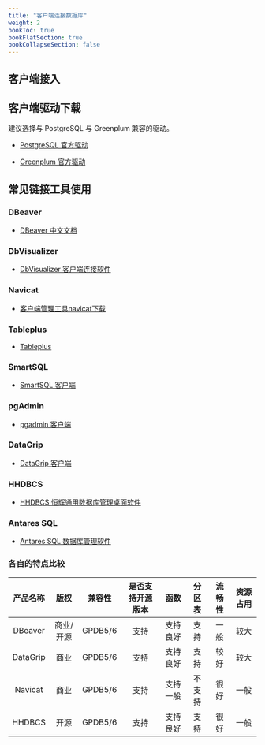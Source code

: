 ```yaml
---
title: "客户端连接数据库"
weight: 2
bookToc: true
bookFlatSection: true
bookCollapseSection: false
---
```


## 客户端接入


## 客户端驱动下载

建议选择与 PostgreSQL 与 Greenplum 兼容的驱动。

- [PostgreSQL 官方驱动](https://jdbc.postgresql.org/)

- [Greenplum 官方驱动](https://techdocs.broadcom.com/us/en/vmware-tanzu/data-solutions/tanzu-greenplum/7/greenplum-database/datadirect-datadirect_jdbc.html#configuring-prepared-statement-execution)


## 常见链接工具使用

### **DBeaver**

- [DBeaver 中文文档](https://dbeaver.io/docs/wiki/Home/)

### **DbVisualizer**

- [DbVisualizer 客户端连接软件](https://www.dbvis.com/download/)

### **Navicat**

- [客户端管理工具navicat下载](http://www.navicat.com.cn/download/navicat-for-postgresql)

### **Tableplus**

- [Tableplus](https://docs.tableplus.com/)

### **SmartSQL**

- [SmartSQL 客户端](https://github.com/TeslaFly01/SmartSqlT)

### **pgAdmin**

- [pgadmin 客户端](https://www.pgadmin.org/)

### **DataGrip**

- [DataGrip 客户端](https://www.jetbrains.com/datagrip/)

### **HHDBCS**

- [HHDBCS 恒辉通用数据库管理桌面软件](https://www.deskui.com/)

### **Antares SQL**

- [Antares SQL 数据库管理软件](https://antares-sql.app/downloads/)


### **各自的特点比较**

| 产品名称 | 版权 | 兼容性 | 是否支持开源版本 | 函数 | 分区表 | 流畅性 | 资源占用 |
|:----:|:----:|:----:|:----:|:----:|:----:|:----:|:----:|
| DBeaver | 商业/开源 | GPDB5/6 | 支持 | 支持良好 | 支持 | 一般 | 较大 |
| DataGrip | 商业 | GPDB5/6 | 支持 | 支持良好 | 支持 | 较好 | 较大 |
| Navicat | 商业 | GPDB5/6 | 支持 | 支持一般 | 不支持 | 很好 | 一般 |
| HHDBCS  | 开源 | GPDB5/6 | 支持 | 支持良好 | 支持 | 很好 | 一般 |
